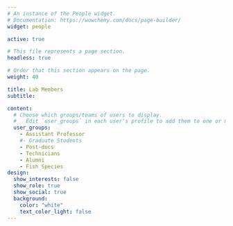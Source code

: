 ```yaml
---
# An instance of the People widget.
# Documentation: https://wowchemy.com/docs/page-builder/
widget: people

active: true

# This file represents a page section.
headless: true

# Order that this section appears on the page.
weight: 40

title: Lab Members
subtitle:

content:
  # Choose which groups/teams of users to display.
  #   Edit `user_groups` in each user's profile to add them to one or more of these groups.
  user_groups:
    - Assistant Professor
    #- Graduate Students
    - Post-docs
    - Technicians
    - Alumni
    - Fish Species
design:
  show_interests: false
  show_role: true
  show_social: true
  background:
    color: "white"
    text_color_light: false
---
```


